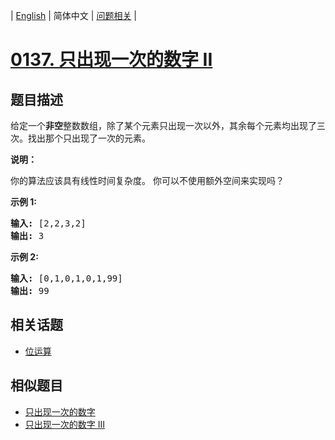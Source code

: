 
| [English](README_EN.md) | 简体中文 | [问题相关](QUESTION.md) |
# [0137. 只出现一次的数字 II](https://leetcode-cn.com/problems/single-number-ii/)
## 题目描述
<p>给定一个<strong>非空</strong>整数数组，除了某个元素只出现一次以外，其余每个元素均出现了三次。找出那个只出现了一次的元素。</p>

<p><strong>说明：</strong></p>

<p>你的算法应该具有线性时间复杂度。 你可以不使用额外空间来实现吗？</p>

<p><strong>示例 1:</strong></p>

<pre><strong>输入:</strong> [2,2,3,2]
<strong>输出:</strong> 3
</pre>

<p><strong>示例&nbsp;2:</strong></p>

<pre><strong>输入:</strong> [0,1,0,1,0,1,99]
<strong>输出:</strong> 99</pre>

## 相关话题
- [位运算](https://leetcode-cn.com/tag/bit-manipulation)
## 相似题目
- [只出现一次的数字](../0136/README.md)
- [只出现一次的数字 III](../0260/README.md)
